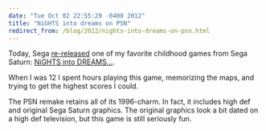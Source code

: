 ```yaml
---
date: "Tue Oct 02 22:55:29 -0400 2012"
title: "NiGHTS into dreams on PSN"
redirect_from: /blog/2012/nights-into-dreams-on-psn.html
---
```


Today, Sega [re-released][1] one of my favorite childhood games from Sega
Saturn: [NiGHTS into DREAMS...][2].

When I was 12 I spent hours playing this game, memorizing the maps, and trying
to get the highest scores I could.

The PSN remake retains all of its 1996-charm. In fact, it includes high def
and original Sega Saturn graphics. The original graphics look a bit dated on a
high def television, but this game is still seriously fun.

[1]: http://blogs.sega.com/2012/10/02/available-now-sonic-adventure-2-and-nights-into-dreams/
[2]: http://en.wikipedia.org/wiki/Nights_into_Dreams...
